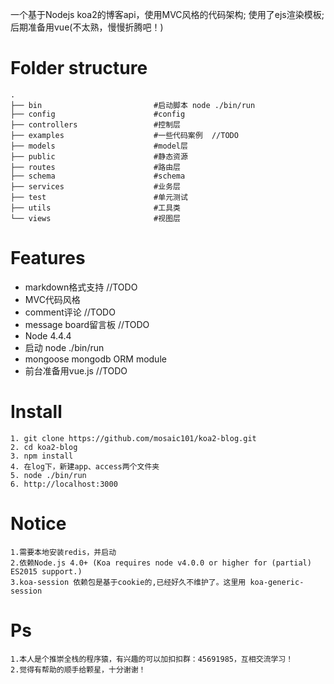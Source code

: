 一个基于Nodejs koa2的博客api，使用MVC风格的代码架构;
使用了ejs渲染模板;
后期准备用vue(不太熟，慢慢折腾吧！)

Folder structure
=====

```
.
├── bin                         #启动脚本 node ./bin/run
├── config                      #config
├── controllers                 #控制层
├── examples                    #一些代码案例  //TODO
├── models                      #model层
├── public                      #静态资源
├── routes                      #路由层
├── schema                      #schema
├── services                    #业务层
├── test                        #单元测试
├── utils                       #工具类
└── views                       #视图层

```

Features
=====
* markdown格式支持        //TODO
* MVC代码风格
* comment评论            //TODO
* message board留言板    //TODO
* Node 4.4.4
* 启动 node ./bin/run
* mongoose mongodb ORM module
* 前台准备用vue.js       //TODO

Install
=====
    1. git clone https://github.com/mosaic101/koa2-blog.git
    2. cd koa2-blog
    3. npm install
    4. 在log下，新建app、access两个文件夹
    5. node ./bin/run
    6. http://localhost:3000

Notice
=====
    1.需要本地安装redis，并启动
    2.依赖Node.js 4.0+ (Koa requires node v4.0.0 or higher for (partial) ES2015 support.)
    3.koa-session 依赖包是基于cookie的,已经好久不维护了。这里用 koa-generic-session

Ps
=====
    1.本人是个推崇全栈的程序猿，有兴趣的可以加扣扣群：45691985，互相交流学习！
    2.觉得有帮助的顺手给颗星，十分谢谢！
